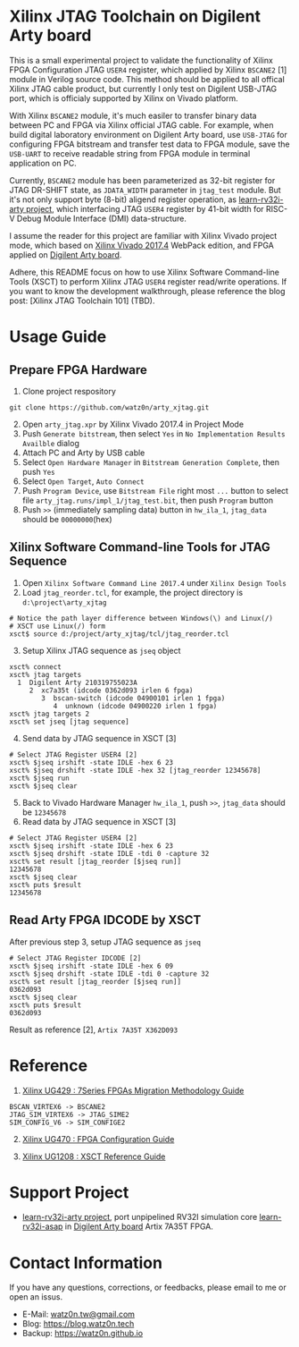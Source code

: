 Xilinx JTAG Toolchain on Digilent Arty board
===

This is a small experimental project to validate the functionality of Xilinx FPGA Configuration JTAG  `USER4` register, which applied by Xilinx `BSCANE2` [1] module in Verilog source code. This method should be applied to all offical Xilinx JTAG cable product, but currently I only test on Digilent USB-JTAG port, which is officialy supported by Xilinx on Vivado platform.

With Xilinx `BSCANE2` module, it's much easiler to transfer binary data between PC and FPGA via Xilinx official JTAG cable. For example, when build digital laboratory environment on Digilent Arty board, use `USB-JTAG` for configuring FPGA bitstream and transfer test data to FPGA module, save the `USB-UART` to receive readable string from FPGA module in terminal application on PC.

Currently, `BSCANE2` module has been parameterized as 32-bit register for JTAG DR-SHIFT state, as `JDATA_WIDTH` parameter in `jtag_test` module. But it's not only support byte (8-bit) aligend register operation, as [learn-rv32i-arty project](https://github.com/watz0n/learn-rv32i-arty), which interfacing JTAG `USER4` register by 41-bit width for RISC-V Debug Module Interface (DMI) data-structure.

I assume the reader for this project are familiar with Xilinx Vivado project mode, which based on [Xilinx Vivado 2017.4](https://www.xilinx.com/support/download/index.html/content/xilinx/en/downloadNav/vivado-design-tools/2017-4.html) WebPack edition, and FPGA applied on [Digilent Arty board](https://store.digilentinc.com/arty-a7-artix-7-fpga-development-board-for-makers-and-hobbyists/).

Adhere, this README focus on how to use Xilinx Software Command-line Tools (XSCT) to perform Xilinx JTAG `USER4` register read/write operations. If you want to know the development walkthrough, please reference the blog post: [Xilinx JTAG Toolchain 101] (TBD).

Usage Guide
===

Prepare FPGA Hardware
---
1. Clone project respository
```
git clone https://github.com/watz0n/arty_xjtag.git
```
2. Open `arty_jtag.xpr` by Xilinx Vivado 2017.4 in Project Mode
3. Push `Generate bitstream`, then select `Yes` in `No Implementation Results Availble` dialog
4. Attach PC and Arty by USB cable
5. Select `Open Hardware Manager` in `Bitstream Generation Complete`, then push `Yes`
6. Select `Open Target`, `Auto Connect`
7. Push `Program Device`, use `Bitstream File` right most `...` button to select file `arty_jtag.runs/impl_1/jtag_test.bit`, then push `Program` button
8. Push `>>` (immediately sampling data) button in `hw_ila_1`, `jtag_data` should be `00000000`(hex)

Xilinx Software Command-line Tools for JTAG Sequence
---
1. Open `Xilinx Software Command Line 2017.4` under `Xilinx Design Tools`
2. Load `jtag_reorder.tcl`, for example, the project directory is `d:\project\arty_xjtag`
```
# Notice the path layer difference between Windows(\) and Linux(/)
# XSCT use Linux(/) form
xsct$ source d:/project/arty_xjtag/tcl/jtag_reorder.tcl
```
3. Setup Xilinx JTAG sequence as `jseq` object
```
xsct% connect
xsct% jtag targets
  1  Digilent Arty 210319755023A
     2  xc7a35t (idcode 0362d093 irlen 6 fpga)
        3  bscan-switch (idcode 04900101 irlen 1 fpga)
           4  unknown (idcode 04900220 irlen 1 fpga)
xsct% jtag targets 2
xsct% set jseq [jtag sequence]
```
4. Send data by JTAG sequence in XSCT [3]
```
# Select JTAG Register USER4 [2]
xsct% $jseq irshift -state IDLE -hex 6 23
xsct% $jseq drshift -state IDLE -hex 32 [jtag_reorder 12345678]
xsct% $jseq run
xsct% $jseq clear
```
5. Back to Vivado Hardware Manager `hw_ila_1`, push `>>`, `jtag_data` should be `12345678`
6. Read data by JTAG sequence in XSCT [3]
```
# Select JTAG Register USER4 [2]
xsct% $jseq irshift -state IDLE -hex 6 23
xsct% $jseq drshift -state IDLE -tdi 0 -capture 32
xsct% set result [jtag_reorder [$jseq run]]
12345678
xsct% $jseq clear
xsct% puts $result
12345678
```

Read Arty FPGA IDCODE by XSCT
---
After previous step 3, setup JTAG sequence as `jseq`
```
# Select JTAG Register IDCODE [2]
xsct% $jseq irshift -state IDLE -hex 6 09
xsct% $jseq drshift -state IDLE -tdi 0 -capture 32
xsct% set result [jtag_reorder [$jseq run]]
0362d093
xsct% $jseq clear
xsct% puts $result
0362d093
```
Result as reference [2], `Artix 7A35T X362D093`

Reference
===

1. [Xilinx UG429 : 7Series FPGAs Migration Methodology Guide](https://www.xilinx.com/support/documentation/sw_manuals/ug429_7Series_Migration.pdf)
```
BSCAN_VIRTEX6 -> BSCANE2
JTAG_SIM_VIRTEX6 -> JTAG_SIME2
SIM_CONFIG_V6 -> SIM_CONFIGE2
```

2. [Xilinx UG470 : FPGA Configuration Guide](https://www.xilinx.com/support/documentation/user_guides/ug470_7Series_Config.pdf)

3. [Xilinx UG1208 : XSCT Reference Guide](https://www.xilinx.com/support/documentation/sw_manuals/xilinx2017_4/ug1208-xsct-reference-guide.pdf)


Support Project
===

* [learn-rv32i-arty project](https://github.com/watz0n/learn-rv32i-arty), port unpipelined RV32I simulation core [learn-rv32i-asap](https://github.com/watz0n/learn-rv32i-asap) in [Digilent Arty board](https://store.digilentinc.com/arty-a7-artix-7-fpga-development-board-for-makers-and-hobbyists/) Artix 7A35T FPGA.

Contact Information
===

If you have any questions, corrections, or feedbacks, please email to me or open an issus.

* E-Mail:   watz0n.tw@gmail.com
* Blog:     https://blog.watz0n.tech
* Backup:   https://watz0n.github.io

